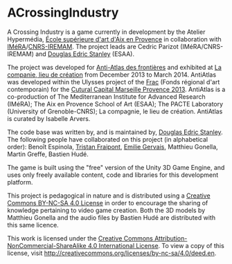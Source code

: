 ACrossingIndustry
=================

A Crossing Industry is a game currently in development by the Atelier Hypermédia, [École supérieure d'art d'Aix en Provence](http://www.ecole-art-aix.fr) in collaboration with [IMéRA](http://www.imera.fr/)/[CNRS-IREMAM](http://iremam.cnrs.fr). The project leads are Cedric Parizot (IMéRA/CNRS-IREMAM) and [Douglas Edric Stanley](http://www.abstractmachine.net/biography) (ESAA).

The project was developed for [Anti-Atlas des frontières](http://www.antiatlas.net) and exhibited at [La companie, lieu de création](http://www.la-compagnie.org) from December 2013 to March 2014. AntiAtlas was developed within the Ulysses project of the [Frac](http://www.fracpaca.org) (Fonds régional d'art contemporain) for the [Cutural Capital Marseille Provence 2013](http://www.mp2013.fr). AntiAtlas is a co-production of The Mediterranean Institute for Advanced Research (IMéRA); The Aix en Provence School of Art (ESAA); The PACTE Laboratory (University of Grenoble-CNRS); La compagnie, le lieu de création. AntiAtlas is curated by Isabelle Arvers.

The code base was written by, and is maintained by, [Douglas Edric Stanley](https://github.com/abstractmachine/). The following people have collaborated on this project (in alphabetical order): Benoît Espinola, [Tristan Fraipont](http://navicorp.org), [Emilie Gervais](http://www.emiliegervais.com), Matthieu Gonella, Martin Greffe, Bastien Hudé.

The game is built using the "free" version of the Unity 3D Game Engine, and uses only freely available content, code and libraries for this development platform.

This project is pedagogical in nature and is distributed using a [Creative Commons BY-NC-SA 4.0 License](http://creativecommons.org/licenses/by-nc-sa/4.0/deed.en) in order to encourage the sharing of knowledge pertaining to video game creation. Both the 3D models by Matthieu Gonella and the audio files by Bastien Hudé are distributed with this same licence.

This work is licensed under the [Creative Commons Attribution-NonCommercial-ShareAlike 4.0 International License](http://creativecommons.org/licenses/by-nc-sa/4.0/deed.en). To view a copy of this license, visit http://creativecommons.org/licenses/by-nc-sa/4.0/deed.en.
